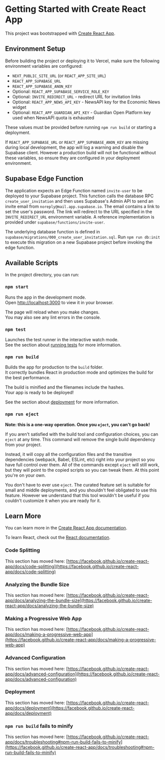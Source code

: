 # Getting Started with Create React App

This project was bootstrapped with [Create React App](https://github.com/facebook/create-react-app).

## Environment Setup

Before building the project or deploying it to Vercel, make sure the following
environment variables are configured:

- `NEXT_PUBLIC_SITE_URL` (or `REACT_APP_SITE_URL`)
- `REACT_APP_SUPABASE_URL`
- `REACT_APP_SUPABASE_ANON_KEY`
- Optional: `REACT_APP_SUPABASE_SERVICE_ROLE_KEY`
- Optional: `INVITE_REDIRECT_URL` - redirect URL for invitation links
- Optional: `REACT_APP_NEWS_API_KEY` - NewsAPI key for the Economic News widget
- Optional: `REACT_APP_GUARDIAN_API_KEY` - Guardian Open Platform key used when NewsAPI quota is exhausted

These values must be provided before running `npm run build` or starting a
deployment.

If `REACT_APP_SUPABASE_URL` or `REACT_APP_SUPABASE_ANON_KEY` are missing during
local development, the app will log a warning and disable the Supabase client.
However a production build will not be functional without these variables, so
ensure they are configured in your deployment environment.

## Supabase Edge Function

The application expects an Edge Function named `invite-user` to be deployed to
your Supabase project. This function calls the database RPC
`create_user_invitation` and then uses Supabase's Admin API to send an invite
email from `noreply@mail.app.supabase.io`. The email contains a link to set the
user's password. The link will redirect to the URL specified in the
`INVITE_REDIRECT_URL` environment variable. A reference implementation is
provided under `supabase/functions/invite-user`.

The underlying database function is defined in
`supabase/migrations/000_create_user_invitation.sql`. Run
`npm run db:init` to execute this migration on a new Supabase project
before invoking the edge function.

## Available Scripts

In the project directory, you can run:

### `npm start`

Runs the app in the development mode.\
Open [http://localhost:3000](http://localhost:3000) to view it in your browser.

The page will reload when you make changes.\
You may also see any lint errors in the console.

### `npm test`

Launches the test runner in the interactive watch mode.\
See the section about [running tests](https://facebook.github.io/create-react-app/docs/running-tests) for more information.

### `npm run build`

Builds the app for production to the `build` folder.\
It correctly bundles React in production mode and optimizes the build for the best performance.

The build is minified and the filenames include the hashes.\
Your app is ready to be deployed!

See the section about [deployment](https://facebook.github.io/create-react-app/docs/deployment) for more information.

### `npm run eject`

**Note: this is a one-way operation. Once you `eject`, you can't go back!**

If you aren't satisfied with the build tool and configuration choices, you can `eject` at any time. This command will remove the single build dependency from your project.

Instead, it will copy all the configuration files and the transitive dependencies (webpack, Babel, ESLint, etc) right into your project so you have full control over them. All of the commands except `eject` will still work, but they will point to the copied scripts so you can tweak them. At this point you're on your own.

You don't have to ever use `eject`. The curated feature set is suitable for small and middle deployments, and you shouldn't feel obligated to use this feature. However we understand that this tool wouldn't be useful if you couldn't customize it when you are ready for it.

## Learn More

You can learn more in the [Create React App documentation](https://facebook.github.io/create-react-app/docs/getting-started).

To learn React, check out the [React documentation](https://reactjs.org/).

### Code Splitting

This section has moved here: [https://facebook.github.io/create-react-app/docs/code-splitting](https://facebook.github.io/create-react-app/docs/code-splitting)

### Analyzing the Bundle Size

This section has moved here: [https://facebook.github.io/create-react-app/docs/analyzing-the-bundle-size](https://facebook.github.io/create-react-app/docs/analyzing-the-bundle-size)

### Making a Progressive Web App

This section has moved here: [https://facebook.github.io/create-react-app/docs/making-a-progressive-web-app](https://facebook.github.io/create-react-app/docs/making-a-progressive-web-app)

### Advanced Configuration

This section has moved here: [https://facebook.github.io/create-react-app/docs/advanced-configuration](https://facebook.github.io/create-react-app/docs/advanced-configuration)

### Deployment

This section has moved here: [https://facebook.github.io/create-react-app/docs/deployment](https://facebook.github.io/create-react-app/docs/deployment)

### `npm run build` fails to minify

This section has moved here: [https://facebook.github.io/create-react-app/docs/troubleshooting#npm-run-build-fails-to-minify](https://facebook.github.io/create-react-app/docs/troubleshooting#npm-run-build-fails-to-minify)
